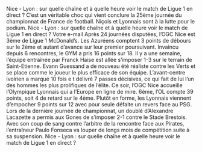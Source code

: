 Nice - Lyon : sur quelle chaîne et à quelle heure voir le match de Ligue 1 en direct ?
C’est un véritable choc qui vient conclure la 25ème journée du championnat de France de football. Niçois et Lyonnais sont à la lutte pour le podium. Nice - Lyon : sur quelle chaîne et à quelle heure voir le match de Ligue 1 en direct ?
Votre e-mail
Après 24 journées disputées, l’OGC Nice est 3ème de Ligue 1 McDonald’s. Les Azuréens comptent 3 points de débours sur le 2ème et autant d’avance sur leur premier poursuivant. Invaincu depuis 6 rencontres, le GYM a pris 16 points sur 18. Il y a une semaine, l’équipe entraînée par Franck Haise est allée s’imposer 1-3 sur le terrain de Saint-Etienne. Evann Guessand a de nouveau été réaliste contre les Verts et se place comme le joueur le plus efficace de son équipe. L’avant-centre ivoirien a marqué 10 fois e
t délivré 7 passes décisives, ce qui fait de lui l’un des hommes les plus prolifiques de l’élite. Ce soir, l’OGC Nice accueille l’Olympique Lyonnais qui a l’Europe en ligne de mire. 6ème, l’OL compte 39 points, soit 4 de retard sur le 4ème. Plutôt en forme, les Lyonnais viennent d’empocher 9 points sur 12 avec pour seule défaite un revers face au PSG. Lors de la dernière journée de championnat, un doublé d’Alexandre Lacazette a permis aux Gones de s’imposer 2-1 contre le Stade Brestois. Avec son coup de sang contre l’arbitre de la rencontre face aux Pirates, l’entraîneur Paulo Fonseca va louper de longs mois de compétition suite à sa suspension. Nice - Lyon : sur quelle chaîne et à quelle heure voir le match de Ligue 1 en direct ?
